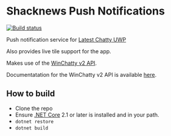 # Shacknews Push Notifications
[![Build status](https://boarder2.visualstudio.com/Latest%20Chatty%20UWP%20Push%20Notifications/_apis/build/status/Latest%20Chatty%20UWP%20Push%20Notifications-ASP.NET%20Core-CI)](https://boarder2.visualstudio.com/Latest%20Chatty%20UWP%20Push%20Notifications/_build/latest?definitionId=10)

Push notification service for [Latest Chatty UWP](https://github.com/latestchatty/latest-chatty-uwp)

Also provides live tile support for the app.

Makes use of the [WinChatty v2 API](https://github.com/electroly/winchatty-server).

Documentatation for the WinChatty v2 API is available [here](http://winchatty.com/v2/readme).

How to build
------
 - Clone the repo
 - Ensure [.NET Core](https://www.microsoft.com/net/core) 2.1 or later is installed and in your path.
 - `dotnet restore`
 - `dotnet build`